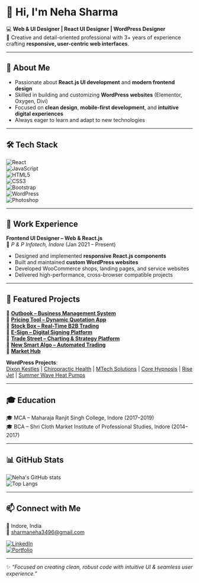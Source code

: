 # 👋 Hi, I'm Neha Sharma  

💻 **Web & UI Designer | React UI Designer | WordPress Designer**  
🎨 Creative and detail-oriented professional with 3+ years of experience crafting **responsive, user-centric web interfaces**.  

---

## 🚀 About Me  
- Passionate about **React.js UI development** and **modern frontend design**  
- Skilled in building and customizing **WordPress websites** (Elementor, Oxygen, Divi)  
- Focused on **clean design**, **mobile-first development**, and **intuitive digital experiences**  
- Always eager to learn and adapt to new technologies  

---

## 🛠 Tech Stack  

![React](https://img.shields.io/badge/React-20232A?style=for-the-badge&logo=react&logoColor=61DAFB)  
![JavaScript](https://img.shields.io/badge/JavaScript-F7DF1E?style=for-the-badge&logo=javascript&logoColor=000)  
![HTML5](https://img.shields.io/badge/HTML5-E34F26?style=for-the-badge&logo=html5&logoColor=fff)  
![CSS3](https://img.shields.io/badge/CSS3-1572B6?style=for-the-badge&logo=css3&logoColor=fff)  
![Bootstrap](https://img.shields.io/badge/Bootstrap-563D7C?style=for-the-badge&logo=bootstrap&logoColor=fff)  
![WordPress](https://img.shields.io/badge/WordPress-21759B?style=for-the-badge&logo=wordpress&logoColor=fff)  
![Photoshop](https://img.shields.io/badge/Photoshop-31A8FF?style=for-the-badge&logo=adobephotoshop&logoColor=fff)  

---

## 💼 Work Experience  
**Frontend UI Designer – Web & React.js**  
📍 *P & P Infotech, Indore* (Jan 2021 – Present)  
- Designed and implemented **responsive React.js components**  
- Built and maintained **custom WordPress websites**  
- Developed WooCommerce shops, landing pages, and service websites  
- Delivered high-performance, cross-browser compatible projects  

---

## 📂 Featured Projects  
🔹 **[Outbook – Business Management System](https://dev.jobs.outbooks.com/)**  
🔹 **[Pricing Tool – Dynamic Quotation App](https://testproposal.nomismasolution.co.uk/#/login/)**  
🔹 **[Stock Box – Real-Time B2B Trading](https://stockbox.pnpuniverse.com/#/login)**  
🔹 **[E-Sign – Digital Signing Platform](https://esignaadhaar.com/#/login)**  
🔹 **[Trade Street – Charting & Strategy Platform](https://soptools.tradestreet.in/#/login)**  
🔹 **[New Smart Algo – Automated Trading](https://newpenal.pandpinfotech.com/#/login)**  
🔹 **[Market Hub](https://mhverse.in/)**  

**WordPress Projects**:  
[Dixon Kestles](https://www.dixonkestles.com.au/) | [Chiropractic Health](https://chiropractic-health.com.au/) | [MTech Solutions](https://mtechsolutions.com.au/) | [Core Hypnosis](https://www.corehypnosis.com.au/) | [Rise Jet](https://risejet.com.au/) | [Summer Wave Heat Pumps](https://summerwaveheatpumps.com.au/heat-pumps-australia/)  

---

## 🎓 Education  
🎓 MCA – Maharaja Ranjit Singh College, Indore (2017–2019)  
🎓 BCA – Shri Cloth Market Institute of Professional Studies, Indore (2014–2017)  

---

## 📊 GitHub Stats  

![Neha's GitHub stats](https://github-readme-stats.vercel.app/api?username=NehaSharma3496&show_icons=true&theme=radical)  
![Top Langs](https://github-readme-stats.vercel.app/api/top-langs/?username=NehaSharma3496&layout=compact&theme=radical)  

---

## 📫 Connect with Me  

📍 Indore, India  
📧 [sharmaneha3496@gmail.com](mailto:sharmaneha3496@gmail.com)  

[![LinkedIn](https://img.shields.io/badge/LinkedIn-0A66C2?style=for-the-badge&logo=linkedin&logoColor=fff)](https://www.linkedin.com/in/neha-sharma-245065243/)  
[![Portfolio](https://img.shields.io/badge/Portfolio-000?style=for-the-badge&logo=firefox&logoColor=fff)](#)  

---

✨ *“Focused on creating clean, robust code with intuitive UI & seamless user experience.”*
